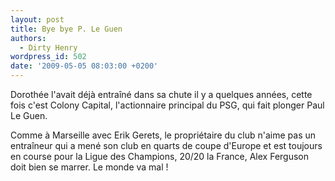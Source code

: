 ```yaml
---
layout: post
title: Bye bye P. Le Guen
authors:
  - Dirty Henry
wordpress_id: 502
date: '2009-05-05 08:03:00 +0200'
---
```

Dorothée l'avait déjà entraîné dans sa chute il y a quelques années, cette fois c'est Colony Capital, l'actionnaire principal du PSG, qui fait plonger Paul Le Guen. 

Comme à Marseille avec Erik Gerets, le propriétaire du club n'aime pas un entraîneur qui a mené son club en quarts de coupe d'Europe et est toujours en course pour la Ligue des Champions, 20/20 la France, Alex Ferguson doit bien se marrer. Le monde va mal !
